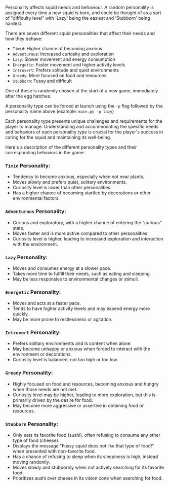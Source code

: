 Personality affects squid needs and behaviour. A random personality is assigned every time a new squid is born, and could be thought of as a sort of "difficulty level" with 'Lazy' being the easiest and 'Stubborn' being hardest.

There are seven different squid personalities that affect their needs and how they behave: 

* `Timid`: Higher chance of becoming anxious 
* `Adventurous`: Increased curiosity and exploration 
* `Lazy`: Slower movement and energy consumption 
* `Energetic`: Faster movement and higher activity levels 
* `Introvert`: Prefers solitude and quiet environments 
* `Greedy`: More focused on food and resources
* `Stubborn`: Fussy and difficult 

One of these is randomly chosen  at the start of a new game, immediately after the egg hatches. 

A personality type can be forced at launch using the `-p` flag followed by the personality name above (example: `main.py -p lazy`) 

Each personality type presents unique challenges and requirements for the player to manage. Understanding and accommodating the specific needs and behaviors of each personality type is crucial for the player's success in caring for the squid and maintaining its well-being.

Here's a description of the different personality types and their corresponding behaviors in the game:

### `Timid` Personality:

* Tendency to become anxious, especially when not near plants.
* Moves slowly and prefers quiet, solitary environments.
* Curiosity level is lower than other personalities.
* Has a higher chance of becoming startled by decorations or other environmental factors.


### `Adventurous` Personality:

* Curious and exploratory, with a higher chance of entering the "curious" state.
* Moves faster and is more active compared to other personalities.
* Curiosity level is higher, leading to increased exploration and interaction with the environment.


### `Lazy` Personality:

* Moves and consumes energy at a slower pace.
* Takes more time to fulfill their needs, such as eating and sleeping.
* May be less responsive to environmental changes or stimuli.


### `Energetic` Personality:

* Moves and acts at a faster pace.
* Tends to have higher activity levels and may expend energy more quickly.
* May be more prone to restlessness or agitation.


### `Introvert` Personality:

* Prefers solitary environments and is content when alone.
* May become unhappy or anxious when forced to interact with the environment or decorations.
* Curiosity level is balanced, not too high or too low.


### `Greedy` Personality:

* Highly focused on food and resources, becoming anxious and hungry when those needs are not met.
* Curiosity level may be higher, leading to more exploration, but this is primarily driven by the desire for food.
* May become more aggressive or assertive in obtaining food or resources.


### `Stubborn` Personality:

* Only eats its favorite food (sushi), often refusing to consume any other type of food (cheese).
* Displays the message "Fussy squid does not like that type of food!" when presented with non-favorite food.
* Has a chance of refusing to sleep when its sleepiness is high, instead moving randomly.
* Moves slowly and stubbornly when not actively searching for its favorite food.
* Prioritizes sushi over cheese in its vision cone when searching for food.

